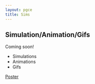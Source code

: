```yaml
---
layout: pgce
title: Sims
---
```

## Simulation/Animation/Gifs

Coming soon!
- Simulations
- Animations
- Gifs

<div class="button-container">
  <a href="{{ '/pgce/poster' | relative_url }}" class="about-me-button">Poster</a>
</div>